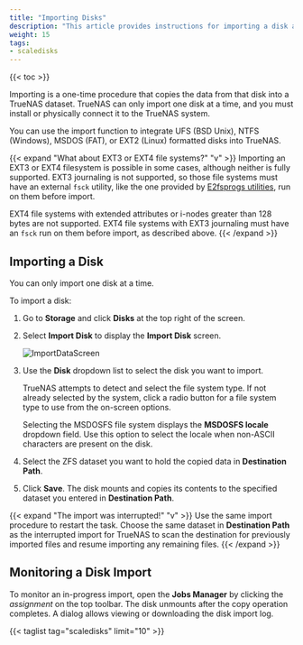 ```yaml
---
title: "Importing Disks"
description: "This article provides instructions for importing a disk and monitoring the import progress."
weight: 15
tags:
- scaledisks
---
```


{{< toc >}}


Importing is a one-time procedure that copies the data from that disk into a TrueNAS dataset.
TrueNAS can only import one disk at a time, and you must install or physically connect it to the TrueNAS system.

You can use the import function to integrate UFS (BSD Unix), NTFS (Windows), MSDOS (FAT), or EXT2 (Linux) formatted disks into TrueNAS.

{{< expand "What about EXT3 or EXT4 file systems?" "v" >}}
Importing an EXT3 or EXT4 filesystem is possible in some cases, although neither is fully supported.
EXT3 journaling is not supported, so those file systems must have an external `fsck` utility, like the one provided by [E2fsprogs utilities](http://e2fsprogs.sourceforge.net/), run on them before import.

EXT4 file systems with extended attributes or i-nodes greater than 128 bytes are not supported.
EXT4 file systems with EXT3 journaling must have an `fsck` run on them before import, as described above.
{{< /expand >}}

## Importing a Disk

You can only import one disk at a time.

To import a disk: 

1. Go to **Storage** and click **Disks** at the top right of the screen. 

2. Select **Import Disk** to display the **Import Disk** screen.
   
   ![ImportDataScreen](/images/SCALE/22.12/ImportDataScreen.png "Import Data Screen")

3. Use the **Disk** dropdown list to select the disk you want to import.
   
   TrueNAS attempts to detect and select the file system type. 
   If not already selected by the system, click a radio button for a file system type to use from the on-screen options.

   Selecting the MSDOSFS file system displays the **MSDOSFS locale** dropdown field. 
   Use this option to select the locale when non-ASCII characters are present on the disk.

4. Select the ZFS dataset you want to hold the copied data in **Destination Path**.

5. Click **Save**. The disk mounts and copies its contents to the specified dataset you entered in **Destination Path**.

{{< expand "The import was interrupted!" "v" >}}
Use the same import procedure to restart the task.
Choose the same dataset in **Destination Path** as the interrupted import for TrueNAS to scan the destination for previously imported files and resume importing any remaining files.
{{< /expand >}}
## Monitoring a Disk Import

To monitor an in-progress import, open the **Jobs Manager** by clicking the <i class="material-icons" aria-hidden="true" title="Task Manager">assignment</i> on the top toolbar.
The disk unmounts after the copy operation completes.
A dialog allows viewing or downloading the disk import log.

{{< taglist tag="scaledisks" limit="10" >}}
